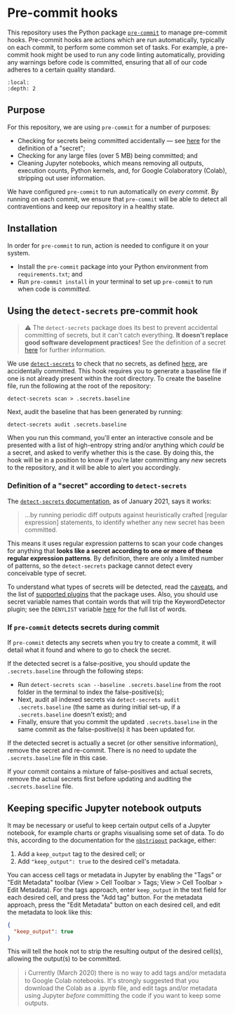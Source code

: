 # Pre-commit hooks

This repository uses the Python package [`pre-commit`][pre-commit] to manage pre-commit hooks. Pre-commit hooks are
actions which are run automatically, typically on each commit, to perform some common set of tasks. For example, a
pre-commit hook might be used to run any code linting automatically, providing any warnings before code is committed,
ensuring that all of our code adheres to a certain quality standard.

```{contents}
:local:
:depth: 2
```

## Purpose

For this repository, we are using `pre-commit` for a number of purposes:

- Checking for secrets being committed accidentally — see [here](#definition-of-a-secret-according-to-detect-secrets)
  for the definition of a "secret";
- Checking for any large files (over 5 MB) being committed; and
- Cleaning Jupyter notebooks, which means removing all outputs, execution counts, Python kernels, and, for Google
  Colaboratory (Colab), stripping out user information.

We have configured `pre-commit` to run automatically on _every commit_. By running on each commit, we ensure that
`pre-commit` will be able to detect all contraventions and keep our repository in a healthy state.

## Installation

In order for `pre-commit` to run, action is needed to configure it on your system.

- Install the `pre-commit` package into your Python environment from `requirements.txt`; and
- Run `pre-commit install` in your terminal to set up `pre-commit` to run when code is _committed_.

## Using the `detect-secrets` pre-commit hook

> ⚠️ The `detect-secrets` package does its best to prevent accidental committing of secrets, but it can't catch
> everything. **It doesn't replace good software development practices!** See the definition of a secret
> [here](#definition-of-a-secret-according-to-detect-secrets) for further information.

We use [`detect-secrets`][detect-secrets] to check that no secrets, as defined
[here](#definition-of-a-secret-according-to-detect-secrets), are accidentally committed. This hook requires you to
generate a baseline file if one is not already present within the root directory. To create the baseline file, run the
following at the root of the repository:

```shell
detect-secrets scan > .secrets.baseline
```

Next, audit the baseline that has been generated by running:

```shell
detect-secrets audit .secrets.baseline
```

When you run this command, you'll enter an interactive console and be presented with a list of high-entropy string
and/or anything which _could_ be a secret, and asked to verify whether this is the case. By doing this, the hook will
be in a position to know if you're later committing any _new_ secrets to the repository, and it will be able to alert
you accordingly.

### Definition of a "secret" according to `detect-secrets`

The [`detect-secrets` documentation][detect-secrets], as of January 2021, says it works:

> ...by running periodic diff outputs against heuristically crafted \[regular expression\] statements, to identify
> whether any new secret has been committed.

This means it uses regular expression patterns to scan your code changes for anything that **looks like a secret
according to one or more of these regular expression patterns**. By definition, there are only a limited number of
patterns, so the `detect-secrets` package cannot detect every conceivable type of secret.

To understand what types of secrets will be detected, read the [caveats][detect-secrets-caveats], and the list of
[supported plugins][detect-secrets-plugins] that the package uses. Also, you should use secret variable names that
contain words that will trip the KeywordDetector plugin; see the `DENYLIST` variable
[here][detect-secrets-keyword-detector] for the full list of words.

### If `pre-commit` detects secrets during commit

If `pre-commit` detects any secrets when you try to create a commit, it will detail what it found and where to go to
check the secret.

If the detected secret is a false-positive, you should update the `.secrets.baseline` through the following steps:

- Run `detect-secrets scan --baseline .secrets.baseline` from the root folder in the terminal to index the
  false-positive(s);
- Next, audit all indexed secrets via `detect-secrets audit .secrets.baseline` (the same as during initial set-up, if a
  `.secrets.baseline` doesn't exist); and
- Finally, ensure that you commit the updated `.secrets.baseline` in the same commit as the false-positive(s) it has
  been updated for.

If the detected secret is actually a secret (or other sensitive information), remove the secret and re-commit. There is
no need to update the `.secrets.baseline` file in this case.

If your commit contains a mixture of false-positives and actual secrets, remove the actual secrets first before
updating and auditing the `.secrets.baseline` file.

## Keeping specific Jupyter notebook outputs

It may be necessary or useful to keep certain output cells of a Jupyter notebook, for example charts or graphs
visualising some set of data. To do this, according to the documentation for the [`nbstripout`][nbstripout] package,
either:

1. Add a `keep_output` tag to the desired cell; or
2. Add `"keep_output": true` to the desired cell's metadata.

You can access cell tags or metadata in Jupyter by enabling the "Tags" or "Edit Metadata" toolbar
(View > Cell Toolbar > Tags; View > Cell Toolbar > Edit Metadata). For the tags approach, enter `keep_output` in the
text field for each desired cell, and press the "Add tag" button. For the metadata approach, press the "Edit Metadata"
button on each desired cell, and edit the metadata to look like this:

```json
{
  "keep_output": true
}
```

This will tell the hook not to strip the resulting output of the desired cell(s), allowing the output(s) to be
committed.

>  ℹ️ Currently (March 2020) there is no way to add tags and/or metadata to Google Colab notebooks. It's strongly
> suggested that you download the Colab as a .ipynb file, and edit tags and/or metadata using Jupyter _before_
> committing the code if you want to keep some outputs.

[detect-secrets]: https://github.com/Yelp/detect-secrets
[detect-secrets-caveats]: https://github.com/Yelp/detect-secrets#caveats
[detect-secrets-keyword-detector]: https://github.com/Yelp/detect-secrets/blob/master/detect_secrets/plugins/keyword.py
[detect-secrets-plugins]: https://github.com/Yelp/detect-secrets#currently-supported-plugins
[nbstripout]: https://github.com/kynan/nbstripout
[pre-commit]: https://pre-commit.com/

